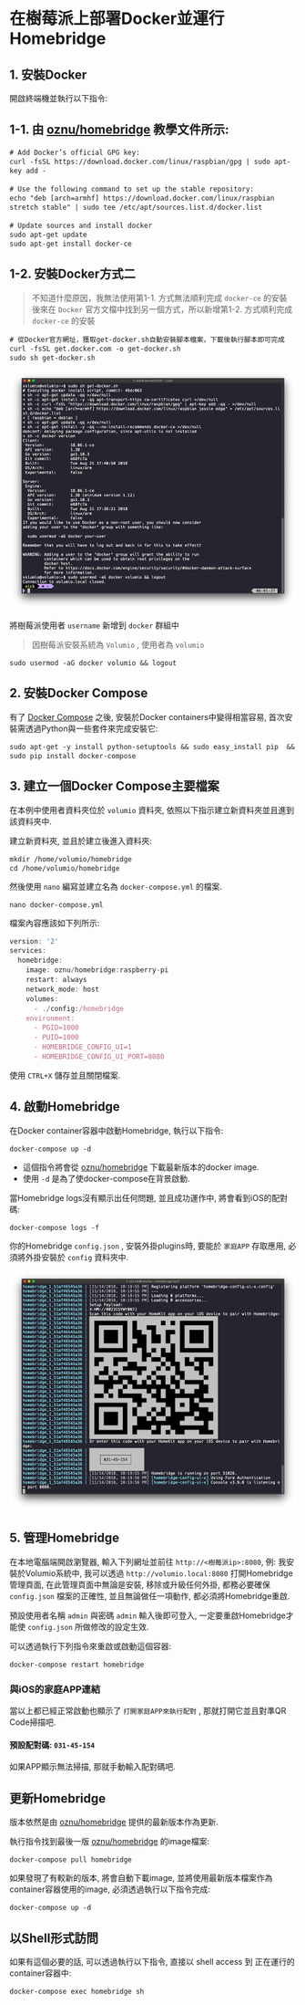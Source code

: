 ---
---
# 在樹莓派上部署Docker並運行Homebridge

## 1. 安裝Docker

開啟終端機並執行以下指令:

## 1-1. 由 [oznu/homebridge][docker-homebridge-link] 教學文件所示:

```
# Add Docker’s official GPG key:
curl -fsSL https://download.docker.com/linux/raspbian/gpg | sudo apt-key add -

# Use the following command to set up the stable repository:
echo "deb [arch=armhf] https://download.docker.com/linux/raspbian stretch stable" | sudo tee /etc/apt/sources.list.d/docker.list

# Update sources and install docker
sudo apt-get update
sudo apt-get install docker-ce
```

## 1-2. 安裝Docker方式二

>不知道什麼原因，我無法使用第1-1. 方式無法順利完成 ```docker-ce``` 的安裝
>後來在 `Docker` 官方文檔中找到另一個方式，所以新增第1-2. 方式順利完成 ```docker-ce``` 的安裝

```
# 從Docker官方網址，獲取get-docker.sh自動安裝腳本檔案，下載後執行腳本即可完成
curl -fsSL get.docker.com -o get-docker.sh
sudo sh get-docker.sh
```

![Octocat](img/install_docker-ce.png)

將樹莓派使用者 ```username``` 新增到 ```docker``` 群組中 
>因樹莓派安裝系統為 `Volumio` , 使用者為 `volumio`

```
sudo usermod -aG docker volumio && logout
```

## 2. 安裝Docker Compose

有了 [Docker Compose][docker-compose-link] 之後, 安裝於Docker containers中變得相當容易, 首次安裝需透過Python與一些套件來完成安裝它:

```
sudo apt-get -y install python-setuptools && sudo easy_install pip  && sudo pip install docker-compose
```

## 3. 建立一個Docker Compose主要檔案

在本例中使用者資料夾位於 ```volumio``` 資料夾, 依照以下指示建立新資料夾並且進到該資料夾中.

建立新資料夾, 並且於建立後進入資料夾:

```
mkdir /home/volumio/homebridge
cd /home/volumio/homebridge
```

然後使用 ```nano``` 編寫並建立名為 ```docker-compose.yml``` 的檔案.

```
nano docker-compose.yml
```

檔案內容應該如下列所示:

```js
version: '2'
services:
  homebridge:
    image: oznu/homebridge:raspberry-pi
    restart: always
    network_mode: host
    volumes:
      - ./config:/homebridge
    environment:
      - PGID=1000
      - PUID=1000
      - HOMEBRIDGE_CONFIG_UI=1
      - HOMEBRIDGE_CONFIG_UI_PORT=8080
```

使用 ```CTRL+X``` 儲存並且關閉檔案.

## 4. 啟動Homebridge

在Docker container容器中啟動Homebridge, 執行以下指令:

```
docker-compose up -d
```

*   這個指令將會從 [oznu/homebridge][docker-homebridge-link] 下載最新版本的docker image.
*   使用 ```-d``` 是為了使docker-compose在背景啟動.

當Homebridge logs沒有顯示出任何問題, 並且成功運作中, 將會看到iOS的配對碼:

```
docker-compose logs -f
```

你的Homebridge ```config.json``` , 安裝外掛plugins時, 要能於 `家庭APP` 存取應用, 必須將外掛安裝於 ```config``` 資料夾中.

![Octocat](img/homebridge.png)

## 5. 管理Homebridge

在本地電腦端開啟瀏覽器, 輸入下列網址並前往 ```http://<樹莓派ip>:8080```, 例: 我安裝於Volumio系統中, 我可以透過 ```http://volumio.local:8080``` 打開Homebridge管理頁面, 在此管理頁面中無論是安裝, 移除或升級任何外掛, 都務必要確保 ```config.json``` 檔案的正確性, 並且無論做任一項動作, 都必須將Homebridge重啟.

預設使用者名稱 `admin` 與密碼 `admin` 輸入後即可登入, 一定要重啟Homebridge才能使 ```config.json``` 所做修改的設定生效. 

可以透過執行下列指令來重啟或啟動這個容器:

```
docker-compose restart homebridge
```

### 與iOS的家庭APP連結

當以上都已經正常啟動也顯示了 `打開家庭APP來執行配對` , 那就打開它並且對準QR Code掃描吧.

#### 預設配對碼: `031-45-154`

如果APP顯示無法掃描, 那就手動輸入配對碼吧.

## 更新Homebridge

版本依然是由 [oznu/homebridge][docker-homebridge-link] 提供的最新版本作為更新.

執行指令找到最後一版 [oznu/homebridge][docker-homebridge-link] 的image檔案:

```
docker-compose pull homebridge
```

如果發現了有較新的版本, 將會自動下載image, 並將使用最新版本檔案作為container容器使用的image, 必須透過執行以下指令完成:

```
docker-compose up -d
```

## 以Shell形式訪問

如果有這個必要的話, 可以透過執行以下指令, 直接以 shell access 到 正在運行的container容器中:

```
docker-compose exec homebridge sh
```

[docker-compose-link]: https://docs.docker.com/compose/overview/
[docker-homebridge-link]: https://hub.docker.com/r/oznu/homebridge/
[docker-homebridge-wiki]: https://github.com/oznu/docker-homebridge.wiki.git